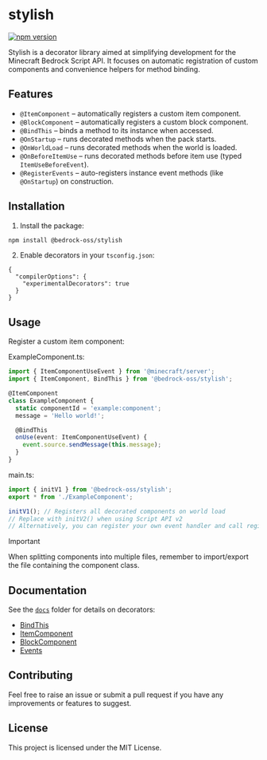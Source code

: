 # stylish

[![npm version](https://badge.fury.io/js/@bedrock-oss%2Fstylish.svg)](https://badge.fury.io/js/@bedrock-oss%2Fstylish)

Stylish is a decorator library aimed at simplifying development for the Minecraft Bedrock Script API. It focuses on automatic registration of custom components and convenience helpers for method binding.

## Features

- `@ItemComponent` – automatically registers a custom item component.
- `@BlockComponent` – automatically registers a custom block component.
- `@BindThis` – binds a method to its instance when accessed.
- `@OnStartup` – runs decorated methods when the pack starts.
- `@OnWorldLoad` – runs decorated methods when the world is loaded.
- `@OnBeforeItemUse` – runs decorated methods before item use (typed `ItemUseBeforeEvent`).
- `@RegisterEvents` – auto-registers instance event methods (like `@OnStartup`) on construction.

## Installation

1. Install the package:

```bash
npm install @bedrock-oss/stylish
```
2. Enable decorators in your `tsconfig.json`:

```jsonc
{
  "compilerOptions": {
    "experimentalDecorators": true
  }
}
```

## Usage

Register a custom item component:

ExampleComponent.ts:
```ts
import { ItemComponentUseEvent } from '@minecraft/server';
import { ItemComponent, BindThis } from '@bedrock-oss/stylish';

@ItemComponent
class ExampleComponent {
  static componentId = 'example:component';
  message = 'Hello world!';

  @BindThis
  onUse(event: ItemComponentUseEvent) {
    event.source.sendMessage(this.message);
  }
}
```

main.ts:
```ts
import { initV1 } from '@bedrock-oss/stylish';
export * from './ExampleComponent';

initV1(); // Registers all decorated components on world load
// Replace with initV2() when using Script API v2
// Alternatively, you can register your own event handler and call registerAllComponents()

```

> [!IMPORTANT]  
> When splitting components into multiple files, remember to import/export the file containing the component class.

## Documentation

See the [`docs`](docs/) folder for details on decorators:

- [BindThis](docs/bindthis.md)
- [ItemComponent](docs/itemcomponent.md)
- [BlockComponent](docs/blockcomponent.md)
- [Events](docs/events.md)


## Contributing

Feel free to raise an issue or submit a pull request if you have any improvements or features to suggest.

## License

This project is licensed under the MIT License.
